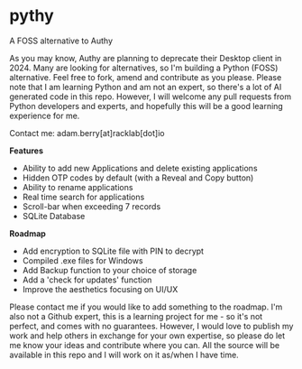# pythy
A FOSS alternative to Authy  

As you may know, Authy are planning to deprecate their Desktop client in 2024. Many are looking for alternatives, so I'm building a Python (FOSS) alternative. Feel free to fork, amend and contribute as you please. Please note that I am learning Python and am not an expert, so there's a lot of AI generated code in this repo. However, I will welcome any pull requests from Python developers and experts, and hopefully this will be a good learning experience for me.  

Contact me: adam.berry[at]racklab[dot]io  

**Features**  

- Ability to add new Applications and delete existing applications
- Hidden OTP codes by default (with a Reveal and Copy button)
- Ability to rename applications
- Real time search for applications
- Scroll-bar when exceeding 7 records
- SQLite Database

**Roadmap**  

- Add encryption to SQLite file with PIN to decrypt
- Compiled .exe files for Windows
- Add Backup function to your choice of storage
- Add a 'check for updates' function
- Improve the aesthetics focusing on UI/UX

Please contact me if you would like to add something to the roadmap. I'm also not a Github expert, this is a learning project for me - so it's not perfect, and comes with no guarantees. However, I would love to publish my work and help others in exchange for your own expertise, so please do let me know your ideas and contribute where you can. All the source will be available in this repo and I will work on it as/when I have time. 
